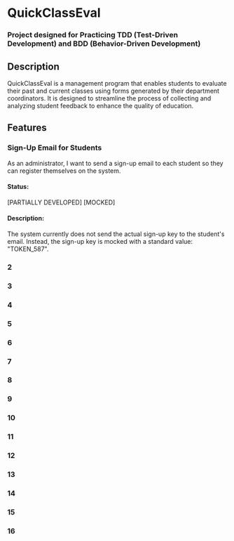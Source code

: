 # QuickClassEval
### Project designed for Practicing TDD (Test-Driven Development) and BDD (Behavior-Driven Development)

## Description
QuickClassEval is a management program that enables students to evaluate their past and current classes using forms generated by their department coordinators. It is designed to streamline the process of collecting and analyzing student feedback to enhance the quality of education.

## Features
### Sign-Up Email for Students
As an administrator, I want to send a sign-up email to each student so they can register themselves on the system.
#### Status:
[PARTIALLY DEVELOPED] [MOCKED]
#### Description:
The system currently does not send the actual sign-up key to the student's email. Instead, the sign-up key is mocked with a standard value: "TOKEN_587".
### 2
### 3
### 4 
### 5
### 6
### 7
### 8
### 9
### 10
### 11
### 12
### 13
### 14
### 15
### 16
